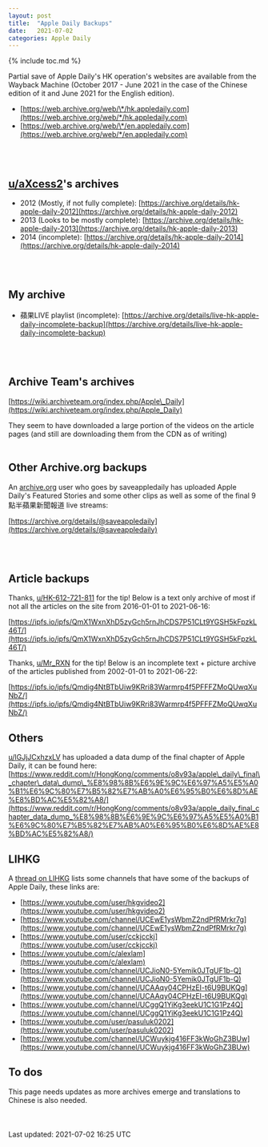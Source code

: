 ```yaml
---
layout: post
title:  "Apple Daily Backups"
date:   2021-07-02
categories: Apple Daily
---
```

{% include toc.md %}

Partial save of Apple Daily's HK operation's websites are available from the Wayback Machine (October 2017 - June 2021 in the case of the Chinese edition of it and June 2021 for the English edition).

* [https://web.archive.org/web/\*/hk.appledaily.com](https://web.archive.org/web/*/hk.appledaily.com)
* [https://web.archive.org/web/\*/en.appledaily.com](https://web.archive.org/web/*/en.appledaily.com)
<br>
<br>

## [u/aXcess2](https://www.reddit.com/user/aXcess2)'s archives

* 2012 (Mostly, if not fully complete): [https://archive.org/details/hk-apple-daily-2012](https://archive.org/details/hk-apple-daily-2012)
* 2013 (Looks to be mostly complete): [https://archive.org/details/hk-apple-daily-2013](https://archive.org/details/hk-apple-daily-2013)
* 2014 (incomplete): [https://archive.org/details/hk-apple-daily-2014](https://archive.org/details/hk-apple-daily-2014)
<br>
<br>

## My archive

* 蘋果LIVE playlist (incomplete): [https://archive.org/details/live-hk-apple-daily-incomplete-backup](https://archive.org/details/live-hk-apple-daily-incomplete-backup)
<br>
<br>

## Archive Team's archives

[https://wiki.archiveteam.org/index.php/Apple\_Daily](https://wiki.archiveteam.org/index.php/Apple_Daily)

They seem to have downloaded a large portion of the videos on the article pages (and still are downloading them from the CDN as of writing)
<br>
<br>

## Other Archive.org backups
An [archive.org](https://archive.org) user who goes by saveappledaily has uploaded Apple Daily's Featured Stories and some other clips as well as some of the final 9點半蘋果新聞報道 live streams:

[https://archive.org/details/@saveappledaily](https://archive.org/details/@saveappledaily)

<br>
<br>

## Article backups
Thanks, [u/HK-612-721-811](https://www.reddit.com/user/HK-612-721-811) for the tip! Below is a text only archive of most if not all the articles on the site from 2016-01-01 to 2021-06-16:

[https://ipfs.io/ipfs/QmX1WxnXhD5zyGch5rnJhCDS7P51CLt9YGSH5kFpzkL46T/](https://ipfs.io/ipfs/QmX1WxnXhD5zyGch5rnJhCDS7P51CLt9YGSH5kFpzkL46T/)

Thanks, [u/Mr_RXN](https://www.reddit.com/user/Mr_RXN) for the tip! Below is an incomplete text + picture archive of the articles published from 2002-01-01 to 2021-06-22:

[https://ipfs.io/ipfs/Qmdig4NtBTbUiw9KRri83Warmrp4f5PFFFZMoQUwqXuNbZ/](https://ipfs.io/ipfs/Qmdig4NtBTbUiw9KRri83Warmrp4f5PFFFZMoQUwqXuNbZ/)

## Others
[u/lGJjJCxhzxLV](https://www.reddit.com/user/lGJjJCxhzxLV) has uploaded a data dump of the final chapter of Apple Daily, it can be found here: [https://www.reddit.com/r/HongKong/comments/o8v93a/apple\_daily\_final\_chapter\_data\_dump\_%E8%98%8B%E6%9E%9C%E6%97%A5%E5%A0%B1%E6%9C%80%E7%B5%82%E7%AB%A0%E6%95%B0%E6%8D%AE%E8%BD%AC%E5%82%A8/](https://www.reddit.com/r/HongKong/comments/o8v93a/apple_daily_final_chapter_data_dump_%E8%98%8B%E6%9E%9C%E6%97%A5%E5%A0%B1%E6%9C%80%E7%B5%82%E7%AB%A0%E6%95%B0%E6%8D%AE%E8%BD%AC%E5%82%A8/)

## LIHKG
A [thread on LIHKG](https://lihkg.com/thread/2588718/page/1) lists some channels that have some of the backups of Apple Daily, these links are:

* [https://www.youtube.com/user/hkgvideo2](https://www.youtube.com/user/hkgvideo2)
* [https://www.youtube.com/channel/UCEwE1ysWbmZ2ndPfRMrkr7g](https://www.youtube.com/channel/UCEwE1ysWbmZ2ndPfRMrkr7g)
* [https://www.youtube.com/user/cckjcckj](https://www.youtube.com/user/cckjcckj)
* [https://www.youtube.com/c/alexlam](https://www.youtube.com/c/alexlam)
* [https://www.youtube.com/channel/UCJioN0-5Yemik0JTgUF1b-Q](https://www.youtube.com/channel/UCJioN0-5Yemik0JTgUF1b-Q)
* [https://www.youtube.com/channel/UCAAqy04CPHzEI-t6U9BUKQg](https://www.youtube.com/channel/UCAAqy04CPHzEI-t6U9BUKQg)
* [https://www.youtube.com/channel/UCggQ1YiKg3eekU1C1G1Pz4Q](https://www.youtube.com/channel/UCggQ1YiKg3eekU1C1G1Pz4Q)
* [https://www.youtube.com/user/pasuluk0202](https://www.youtube.com/user/pasuluk0202)
* [https://www.youtube.com/channel/UCWuykjg416FF3kWoGhZ3BUw](https://www.youtube.com/channel/UCWuykjg416FF3kWoGhZ3BUw)

## To dos

This page needs updates as more archives emerge and translations to Chinese is also needed.
<br>
<br>
<br>
<br>
Last updated: 2021-07-02 16:25 UTC